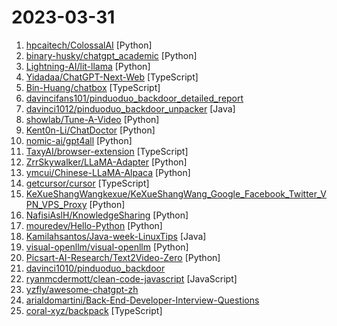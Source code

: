 # 2023-03-31

1. [hpcaitech/ColossalAI](https://github.com/hpcaitech/ColossalAI "Making large AI models cheaper, faster and more accessible") [Python]
2. [binary-husky/chatgpt_academic](https://github.com/binary-husky/chatgpt_academic "科研工作专用ChatGPT拓展，特别优化学术Paper润色体验，支持自定义快捷按钮，支持markdown表格显示，Tex公式双显示，代码显示功能完善，新增本地Python工程剖析功能/自我剖析功能") [Python]
3. [Lightning-AI/lit-llama](https://github.com/Lightning-AI/lit-llama "Implementation of the LLaMA language model based on nanoGPT. Supports quantization, LoRA fine-tuning, pre-training. Apache 2.0-licensed.") [Python]
4. [Yidadaa/ChatGPT-Next-Web](https://github.com/Yidadaa/ChatGPT-Next-Web "一键拥有你自己的 ChatGPT 网页服务。 One-Click to deploy your own ChatGPT web UI.") [TypeScript]
5. [Bin-Huang/chatbox](https://github.com/Bin-Huang/chatbox "A desktop app for ChatGPT API (OpenAI API) that supports Windows, Mac & Linux. 开源的ChatGPT桌面应用，prompt 开发神器，全平台支持，下载安装包就能用") [TypeScript]
6. [davincifans101/pinduoduo_backdoor_detailed_report](https://github.com/davincifans101/pinduoduo_backdoor_detailed_report "Maybe the most detailed analysis of pdd backdoors") 
7. [davinci1012/pinduoduo_backdoor_unpacker](https://github.com/davinci1012/pinduoduo_backdoor_unpacker "Samples and Unpacker of malicious backdoors and exploits developed and used by Pinduoduo") [Java]
8. [showlab/Tune-A-Video](https://github.com/showlab/Tune-A-Video "Tune-A-Video: One-Shot Tuning of Image Diffusion Models for Text-to-Video Generation") [Python]
9. [Kent0n-Li/ChatDoctor](https://github.com/Kent0n-Li/ChatDoctor "") [Python]
10. [nomic-ai/gpt4all](https://github.com/nomic-ai/gpt4all "gpt4all: a chatbot trained on a massive collection of clean assistant data including code, stories and dialogue") [Python]
11. [TaxyAI/browser-extension](https://github.com/TaxyAI/browser-extension "Automate your browser with GPT-4") [TypeScript]
12. [ZrrSkywalker/LLaMA-Adapter](https://github.com/ZrrSkywalker/LLaMA-Adapter "Fine-tuning LLaMA to follow instructions within 1 Hour and 1.2M Parameters") [Python]
13. [ymcui/Chinese-LLaMA-Alpaca](https://github.com/ymcui/Chinese-LLaMA-Alpaca "中文LLaMA&Alpaca大语言模型+本地部署 (Chinese LLaMA & Alpaca LLMs)") [Python]
14. [getcursor/cursor](https://github.com/getcursor/cursor "An editor made for programming with AI 🤖") [TypeScript]
15. [KeXueShangWangkexue/KeXueShangWang_Google_Facebook_Twitter_VPN_VPS_Proxy](https://github.com/KeXueShangWangkexue/KeXueShangWang_Google_Facebook_Twitter_VPN_VPS_Proxy "科学上网🟢🟢科学上网🔴🔴科学上网🟡🟡科学上网") [Python]
16. [NafisiAslH/KnowledgeSharing](https://github.com/NafisiAslH/KnowledgeSharing "") [Python]
17. [mouredev/Hello-Python](https://github.com/mouredev/Hello-Python "Curso para aprender el lenguaje de programación Python desde cero y para principiantes. Más de 30 clases, 25 horas en vídeo, código y grupo de chat. Desde sus fundamentos hasta la creación de un API Backend con base de datos y más...") [Python]
18. [Kamilahsantos/Java-week-LinuxTips](https://github.com/Kamilahsantos/Java-week-LinuxTips "Repositório com o conteúdo da Java Week da LinuxTips") [Java]
19. [visual-openllm/visual-openllm](https://github.com/visual-openllm/visual-openllm "something like visual-chatgpt, 文心一言的开源版") [Python]
20. [Picsart-AI-Research/Text2Video-Zero](https://github.com/Picsart-AI-Research/Text2Video-Zero "Text-to-Image Diffusion Models are Zero-Shot Video Generators") [Python]
21. [davinci1010/pinduoduo_backdoor](https://github.com/davinci1010/pinduoduo_backdoor "拼多多apk内嵌提权代码，及动态下发dex分析") 
22. [ryanmcdermott/clean-code-javascript](https://github.com/ryanmcdermott/clean-code-javascript "🛁 Clean Code concepts adapted for JavaScript") [JavaScript]
23. [yzfly/awesome-chatgpt-zh](https://github.com/yzfly/awesome-chatgpt-zh "ChatGPT 中文指南，指令指南，精选资源清单，更好的使用 chatGPT 让你的生产力 up up up!") 
24. [arialdomartini/Back-End-Developer-Interview-Questions](https://github.com/arialdomartini/Back-End-Developer-Interview-Questions "A list of back-end related questions you can be inspired from to interview potential candidates, test yourself or completely ignore") 
25. [coral-xyz/backpack](https://github.com/coral-xyz/backpack "🎒 Next level crypto wallet") [TypeScript]

